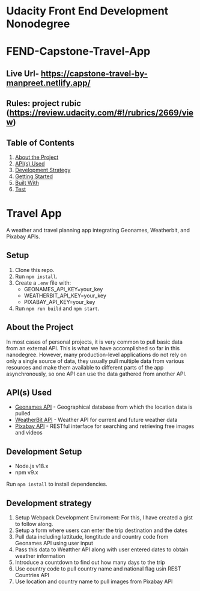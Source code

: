 # Udacity Front End Development Nonodegree

# FEND-Capstone-Travel-App

## Live Url- https://capstone-travel-by-manpreet.netlify.app/

## Rules: project rubic (https://review.udacity.com/#!/rubrics/2669/view)

## Table of Contents

1. [About the Project](#about-the-project)
2. [API(s) Used](<#apis(s)-used>)
3. [Development Strategy](#development-strategy)
4. [Getting Started](#getting-started)
5. [Built With](#built-with)
6. [Test](#test)
# Travel App

A weather and travel planning app integrating Geonames, Weatherbit, and Pixabay APIs.

## Setup
1. Clone this repo.
2. Run `npm install`.
3. Create a `.env` file with:
   - GEONAMES_API_KEY=your_key
   - WEATHERBIT_API_KEY=your_key
   - PIXABAY_API_KEY=your_key
4. Run `npm run build` and `npm start`.
## About the Project

In most cases of personal projects, it is very common to pull basic data from an external API. This is what we have accomplished so far in this nanodegree. However, many production-level applications do not rely on only a single source of data, they usually pull multiple data from various resources and make them available to different parts of the app asynchronously, so one API can use the data gathered from another API.

## API(s) Used

- [Geonames API](http://www.geonames.org/export/web-services.html) - Geographical database from which the location data is pulled
- [WeatherBit API](https://www.weatherbit.io/) - Weather API for current and future weather data
- [Pixabay API](https://pixabay.com/api/docs/) - RESTful interface for searching and retrieving free images and videos
## Development Setup

- Node.js v18.x
- npm v9.x

Run `npm install` to install dependencies.

## Development strategy

1. Setup Webpack Development Enviroment: For this, I have created a gist to follow along.
2. Setup a form where users can enter the trip destination and the dates
3. Pull data including lattitude, longtitude and country code from Geonames API using user input
4. Pass this data to Weatther API along with user entered dates to obtain weather information
5. Introduce a countdown to find out how many days to the trip
6. Use country code to pull country name and national flag usin REST Countries API
7. Use location and country name to pull images from Pixabay API

